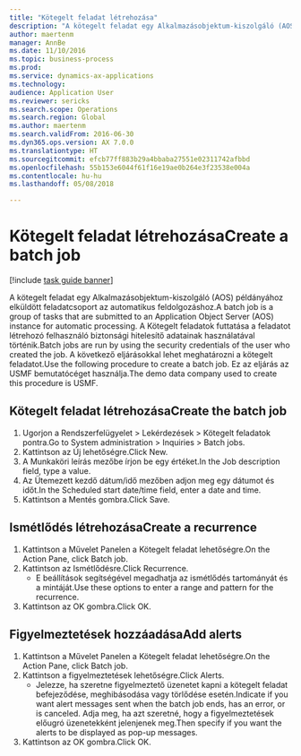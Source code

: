 ```yaml
--- 
title: "Kötegelt feladat létrehozása"
description: "A kötegelt feladat egy Alkalmazásobjektum-kiszolgáló (AOS) példányához elküldött feladatcsoport az automatikus feldolgozáshoz."
author: maertenm
manager: AnnBe
ms.date: 11/10/2016
ms.topic: business-process
ms.prod: 
ms.service: dynamics-ax-applications
ms.technology: 
audience: Application User
ms.reviewer: sericks
ms.search.scope: Operations
ms.search.region: Global
ms.author: maertenm
ms.search.validFrom: 2016-06-30
ms.dyn365.ops.version: AX 7.0.0
ms.translationtype: HT
ms.sourcegitcommit: efcb77ff883b29a4bbaba27551e02311742afbbd
ms.openlocfilehash: 55b153e6044f61f16e19ae0b264e3f23538e004a
ms.contentlocale: hu-hu
ms.lasthandoff: 05/08/2018

---
```

# <a name="create-a-batch-job"></a><span data-ttu-id="21606-103">Kötegelt feladat létrehozása</span><span class="sxs-lookup"><span data-stu-id="21606-103">Create a batch job</span></span>

[!include [task guide banner](../../includes/task-guide-banner.md)]

<span data-ttu-id="21606-104">A kötegelt feladat egy Alkalmazásobjektum-kiszolgáló (AOS) példányához elküldött feladatcsoport az automatikus feldolgozáshoz.</span><span class="sxs-lookup"><span data-stu-id="21606-104">A batch job is a group of tasks that are submitted to an Application Object Server (AOS) instance for automatic processing.</span></span> <span data-ttu-id="21606-105">A Kötegelt feladatok futtatása a feladatot létrehozó felhasználó biztonsági hitelesítő adatainak használatával történik.</span><span class="sxs-lookup"><span data-stu-id="21606-105">Batch jobs are run by using the security credentials of the user who created the job.</span></span> <span data-ttu-id="21606-106">A következő eljárásokkal lehet meghatározni a kötegelt feladatot.</span><span class="sxs-lookup"><span data-stu-id="21606-106">Use the following procedure to create a batch job.</span></span> <span data-ttu-id="21606-107">Ez az eljárás az USMF bemutatócéget használja.</span><span class="sxs-lookup"><span data-stu-id="21606-107">The demo data company used to create this procedure is USMF.</span></span>


## <a name="create-the-batch-job"></a><span data-ttu-id="21606-108">Kötegelt feladat létrehozása</span><span class="sxs-lookup"><span data-stu-id="21606-108">Create the batch job</span></span>
1. <span data-ttu-id="21606-109">Ugorjon a Rendszerfelügyelet > Lekérdezések > Kötegelt feladatok pontra.</span><span class="sxs-lookup"><span data-stu-id="21606-109">Go to System administration > Inquiries > Batch jobs.</span></span>
2. <span data-ttu-id="21606-110">Kattintson az Új lehetőségre.</span><span class="sxs-lookup"><span data-stu-id="21606-110">Click New.</span></span>
3. <span data-ttu-id="21606-111">A Munkaköri leírás mezőbe írjon be egy értéket.</span><span class="sxs-lookup"><span data-stu-id="21606-111">In the Job description field, type a value.</span></span>
4. <span data-ttu-id="21606-112">Az Ütemezett kezdő dátum/idő mezőben adjon meg egy dátumot és időt.</span><span class="sxs-lookup"><span data-stu-id="21606-112">In the Scheduled start date/time field, enter a date and time.</span></span>
5. <span data-ttu-id="21606-113">Kattintson a Mentés gombra.</span><span class="sxs-lookup"><span data-stu-id="21606-113">Click Save.</span></span>

## <a name="create-a-recurrence"></a><span data-ttu-id="21606-114">Ismétlődés létrehozása</span><span class="sxs-lookup"><span data-stu-id="21606-114">Create a recurrence</span></span>
1. <span data-ttu-id="21606-115">Kattintson a Művelet Panelen a Kötegelt feladat lehetőségre.</span><span class="sxs-lookup"><span data-stu-id="21606-115">On the Action Pane, click Batch job.</span></span>
2. <span data-ttu-id="21606-116">Kattintson az Ismétlődésre.</span><span class="sxs-lookup"><span data-stu-id="21606-116">Click Recurrence.</span></span>
    * <span data-ttu-id="21606-117">E beállítások segítségével megadhatja az ismétlődés tartományát és a mintáját.</span><span class="sxs-lookup"><span data-stu-id="21606-117">Use these options to enter a range and pattern for the recurrence.</span></span>  
3. <span data-ttu-id="21606-118">Kattintson az OK gombra.</span><span class="sxs-lookup"><span data-stu-id="21606-118">Click OK.</span></span>

## <a name="add-alerts"></a><span data-ttu-id="21606-119">Figyelmeztetések hozzáadása</span><span class="sxs-lookup"><span data-stu-id="21606-119">Add alerts</span></span>
1. <span data-ttu-id="21606-120">Kattintson a Művelet Panelen a Kötegelt feladat lehetőségre.</span><span class="sxs-lookup"><span data-stu-id="21606-120">On the Action Pane, click Batch job.</span></span>
2. <span data-ttu-id="21606-121">Kattintson a figyelmeztetések lehetőségre.</span><span class="sxs-lookup"><span data-stu-id="21606-121">Click Alerts.</span></span>
    * <span data-ttu-id="21606-122">Jelezze, ha szeretne figyelmeztető üzenetet kapni a kötegelt feladat befejeződése, meghibásodása vagy törlődése esetén.</span><span class="sxs-lookup"><span data-stu-id="21606-122">Indicate if you want alert messages sent when the batch job ends, has an error, or is canceled.</span></span> <span data-ttu-id="21606-123">Adja meg, ha azt szeretné, hogy a figyelmeztetések előugró üzenetekként jelenjenek meg.</span><span class="sxs-lookup"><span data-stu-id="21606-123">Then specify if you want the alerts to be displayed as pop-up messages.</span></span>   
3. <span data-ttu-id="21606-124">Kattintson az OK gombra.</span><span class="sxs-lookup"><span data-stu-id="21606-124">Click OK.</span></span>


